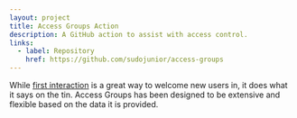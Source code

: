```yaml
---
layout: project
title: Access Groups Action
description: A GitHub action to assist with access control.
links:
  - label: Repository
    href: https://github.com/sudojunior/access-groups
---
```


While [first interaction](https://github.com/marketplace/actions/first-interaction) is a great way to welcome new users in, it does what it says on the tin. Access Groups has been designed to be extensive and flexible based on the data it is provided.